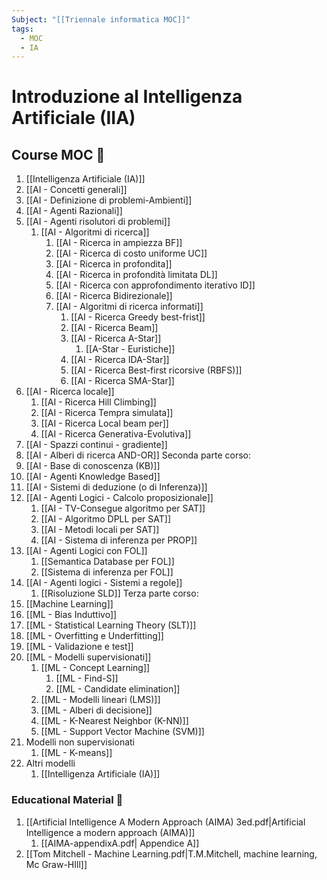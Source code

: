 ```yaml
---
Subject: "[[Triennale informatica MOC]]"
tags:
  - MOC
  - IA
---
```


# Introduzione al Intelligenza Artificiale (IIA)

## Course MOC  📒
1. [[Intelligenza Artificiale (IA)]]
2. [[AI - Concetti generali]]
3. [[AI - Definizione di problemi-Ambienti]]
4. [[AI - Agenti Razionali]]
5. [[AI - Agenti risolutori di problemi]]
	1. [[AI - Algoritmi di ricerca]]
		1. [[AI - Ricerca in ampiezza BF]]
		2. [[AI - Ricerca di costo uniforme UC]]
		3. [[AI - Ricerca in profondita]] 
		4. [[AI - Ricerca in profondità limitata DL]] 
		5. [[AI - Ricerca con approfondimento iterativo ID]] 
		6. [[AI - Ricerca Bidirezionale]]
		7. [[AI - Algoritmi di ricerca informati]]
			1. [[AI - Ricerca Greedy best-frist]]
			2. [[AI - Ricerca Beam]]
			3. [[AI - Ricerca A-Star]]
				1. [[A-Star - Euristiche]]
			4. [[AI - Ricerca IDA-Star]]
			5. [[AI - Ricerca Best-first ricorsive (RBFS)]]
			6. [[AI - Ricerca SMA-Star]]
6. [[AI - Ricerca locale]]
	1. [[AI - Ricerca Hill Climbing]]
	2. [[AI - Ricerca Tempra simulata]]
	3. [[AI - Ricerca Local beam per]]
	4. [[AI - Ricerca Generativa-Evolutiva]]
7. [[AI - Spazzi continui - gradiente]]
8. [[AI - Alberi di ricerca AND-OR]]
Seconda parte corso:
1. [[AI - Base di conoscenza (KB)]]
2. [[AI - Agenti Knowledge Based]]
3. [[AI - Sistemi di deduzione (o di Inferenza)]]
4. [[AI - Agenti Logici - Calcolo proposizionale]]
	1. [[AI - TV-Consegue algoritmo per SAT]]
	2. [[AI - Algoritmo DPLL per SAT]]
	3. [[AI - Metodi locali per SAT]]
	4. [[AI - Sistema di inferenza per PROP]]
5. [[AI - Agenti Logici con FOL]]
	1. [[Semantica Database per FOL]]
	2. [[Sistema di inferenza per FOL]]
6. [[AI - Agenti logici - Sistemi a regole]]
	1. [[Risoluzione SLD]]
Terza parte corso:
1. [[Machine Learning]]
2. [[ML - Bias Induttivo]]
3. [[ML - Statistical Learning Theory (SLT)]]
4. [[ML - Overfitting e Underfitting]]
5. [[ML - Validazione e test]]
6. [[ML - Modelli supervisionati]]
	1. [[ML - Concept Learning]]
		1. [[ML - Find-S]]
		2. [[ML - Candidate elimination]]
	2. [[ML - Modelli lineari (LMS)]]
	3. [[ML - Alberi di decisione]]
	4. [[ML - K-Nearest Neighbor (K-NN)]]
	5. [[ML - Support Vector Machine (SVM)]]
7. Modelli non supervisionati 
	1. [[ML - K-means]]
8. Altri modelli
	1. [[Intelligenza Artificiale (IA)]]


### Educational Material 🧱
1. [[Artificial Intelligence A Modern Approach  (AIMA) 3ed.pdf|Artificial Intelligence a modern approach (AIMA)]]
	1. [[AIMA-appendixA.pdf| Appendice A]]
2. [[Tom Mitchell - Machine Learning.pdf|T.M.Mitchell, machine learning, Mc Graw-HIll]]